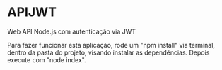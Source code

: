 # APIJWT
Web API Node.js com autenticação via JWT

Para fazer funcionar esta aplicação, rode um "npm install" via terminal, dentro da pasta do projeto, visando instalar as dependências. Depois execute com "node index".